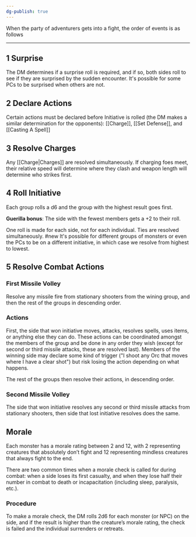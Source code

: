 ```yaml
---
dg-publish: true
---
```



When the party of adventurers gets into a fight, the order of events is as follows
___
  
## 1 Surprise

The DM determines if a surprise roll is required, and if so, both sides roll to see if they are surprised by the sudden encounter. It's possible for some PCs to be surprised when others are not.

## 2 Declare Actions

Certain actions must be declared before Initiative is rolled (the DM makes a similar determination for the opponents): [[Charge]], [[Set Defense]], and [[Casting A Spell]]
	
## 3 Resolve Charges
Any [[Charge|Charges]] are resolved simultaneously. If charging foes meet, their relative speed will determine where they clash and weapon length will determine who strikes first.

## 4 Roll Initiative

Each group rolls a d6 and the group with the highest result goes first. 

**Guerilla bonus**: The side with the fewest members gets a +2 to their roll.

One roll is made for each side, not for each individual. Ties are resolved simultaneously. #new It's possible for different groups of monsters or even the PCs to be on a different initiative, in which case we resolve from highest to lowest.

## 5 Resolve Combat Actions

### First Missile Volley
Resolve any missile fire from stationary shooters from the wining group, and then the rest of the groups in descending order.

### Actions
First, the side that won initiative moves, attacks, resolves spells, uses items, or anything else they can do. These actions can be coordinated amongst the members of the group and be done in any order they wish (except for second or third missile attacks, these are resolved last). Members of the winning side may declare some kind of trigger ("I shoot any Orc that moves where I have a clear shot") but risk losing the action depending on what happens.

The rest of the groups then resolve their actions, in descending order.

### Second Missile Volley
The side that won initiative resolves any second or third missile attacks from stationary shooters, then side that lost initiative resolves does the same.

## Morale
Each monster has a morale rating between 2 and 12, with 2 representing creatures that absolutely don’t fight and 12 representing mindless creatures that always fight to the end.

There are two common times when a morale check is called for during combat: when a side loses its first casualty, and when they lose half their number in combat to death or incapacitation (including sleep, paralysis, etc.).

### Procedure

To make a morale check, the DM rolls 2d6 for each monster (or NPC) on the side, and if the result is higher than the creature’s morale rating, the check is failed and the individual surrenders or retreats.